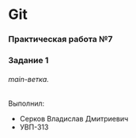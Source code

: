 # Git
### Практическая работа №7
### Задание 1
###### main-ветка.
Выполнил:
* Серков Владислав Дмитриевич
* УВП-313